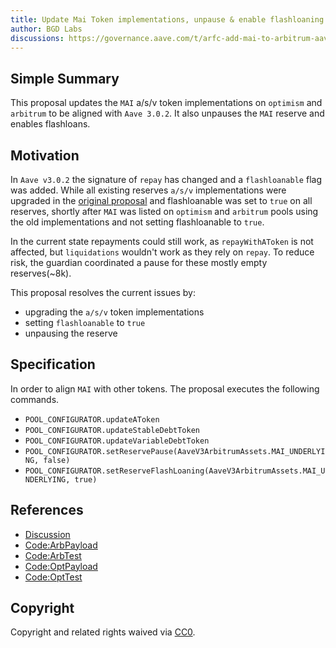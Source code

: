 ```yaml
---
title: Update Mai Token implementations, unpause & enable flashloaning
author: BGD Labs
discussions: https://governance.aave.com/t/arfc-add-mai-to-arbitrum-aave-v3-market/12759/8
---
```


## Simple Summary

This proposal updates the `MAI` a/s/v token implementations on `optimism` and `arbitrum` to be aligned with `Aave 3.0.2`.
It also unpauses the `MAI` reserve and enables flashloans.

## Motivation

In `Aave v3.0.2` the signature of `repay` has changed and a `flashloanable` flag was added.
While all existing reserves `a/s/v` implementations were upgraded in the [original proposal](https://app.aave.com/governance/proposal/213/) and flashloanable was set to `true` on all reserves, shortly after `MAI` was listed on `optimism` and `arbitrum` pools using the old implementations and not setting flashloanable to `true`.

In the current state repayments could still work, as `repayWithAToken` is not affected, but `liquidations` wouldn't work as they rely on `repay`.
To reduce risk, the guardian coordinated a pause for these mostly empty reserves(~8k).

This proposal resolves the current issues by:

- upgrading the `a/s/v` token implementations
- setting `flashloanable` to `true`
- unpausing the reserve

## Specification

In order to align `MAI` with other tokens. The proposal executes the following commands.

- `POOL_CONFIGURATOR.updateAToken`
- `POOL_CONFIGURATOR.updateStableDebtToken`
- `POOL_CONFIGURATOR.updateVariableDebtToken`
- `POOL_CONFIGURATOR.setReservePause(AaveV3ArbitrumAssets.MAI_UNDERLYING, false)`
- `POOL_CONFIGURATOR.setReserveFlashLoaning(AaveV3ArbitrumAssets.MAI_UNDERLYING, true)`

## References

- [Discussion](https://governance.aave.com/t/arfc-add-mai-to-arbitrum-aave-v3-market/12759/8)
- [Code:ArbPayload](https://github.com/bgd-labs/aave-proposals/blob/main/src/AaveV3OPARBMAIFixes_20230606/AaveV3ARBMAIFixes_20230606.sol)
- [Code:ArbTest](https://github.com/bgd-labs/aave-proposals/blob/main/src/AaveV3OPARBMAIFixes_20230606/AaveV3ARBMAIFixes_20230606_Test.t.sol)
- [Code:OptPayload](https://github.com/bgd-labs/aave-proposals/blob/main/src/AaveV3OPARBMAIFixes_20230606/AaveV3OPMAIFixes_20230606.sol)
- [Code:OptTest](https://github.com/bgd-labs/aave-proposals/blob/main/src/AaveV3OPARBMAIFixes_20230606/AaveV3OPMAIFixes_20230606_Test.t.sol)

## Copyright

Copyright and related rights waived via [CC0](https://creativecommons.org/publicdomain/zero/1.0/).
